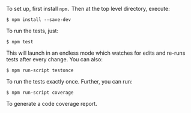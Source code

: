 To set up, first install `npm.`  Then at the top level directory, execute:

    $ npm install --save-dev

To run the tests, just:

    $ npm test

This will launch in an endless mode which watches for edits and re-runs tests
after every change.  You can also:

    $ npm run-script testonce

To run the tests exactly once.  Further, you can run:

    $ npm run-script coverage

To generate a code coverage report.
